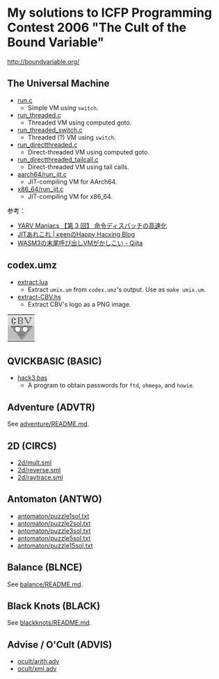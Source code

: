 # My solutions to ICFP Programming Contest 2006 "The Cult of the Bound Variable"

<http://boundvariable.org/>

## The Universal Machine

* [run.c](run.c)
    * Simple VM using `switch`.
* [run_threaded.c](run_threaded.c)
    * Threaded VM using computed goto.
* [run_threaded_switch.c](run_threaded_switch.c)
    * Threaded (?) VM using `switch`.
* [run_directthreaded.c](run_directthreaded.c)
    * Direct-threaded VM using computed goto.
* [run_directthreaded_tailcall.c](run_directthreaded_tailcall.c)
    * Direct-threaded VM using tail calls.
* [aarch64/run_jit.c](aarch64/run_jit.c)
    * JIT-compiling VM for AArch64.
* [x86_64/run_jit.c](x86_64/run_jit.c)
    * JIT-compiling VM for x86_64.

参考：

* [YARV Maniacs 【第 3 回】 命令ディスパッチの高速化](https://magazine.rubyist.net/articles/0008/0008-YarvManiacs.html)
* [JITあれこれ | κeenのHappy Hacκing Blog](https://keens.github.io/blog/2018/12/01/jitarekore/)
* [WASM3の末尾呼び出しVMがかしこい - Qiita](https://qiita.com/okuoku/items/ed52f48ce871f429759e)

## codex.umz

* [extract.lua](extract.lua)
    * Extract `umix.um` from `codex.umz`'s output. Use as `make umix.um`.
* [extract-CBV.hs](extract-CBV.hs)
    * Extract CBV's logo as a PNG image.

![](CBV.png)

## QVICKBASIC (BASIC)

* [hack3.bas](hack3.bas)
    * A program to obtain passwords for `ftd`, `ohmega`, and `howie`.

## Adventure (ADVTR)

See [adventure/README.md](adventure/README.md).

## 2D (CIRCS)

* [2d/mult.sml](2d/mult.sml)
* [2d/reverse.sml](2d/reverse.sml)
* [2d/raytrace.sml](2d/raytrace.sml)

## Antomaton (ANTWO)

* [antomaton/puzzle1sol.txt](antomaton/puzzle1sol.txt)
* [antomaton/puzzle2sol.txt](antomaton/puzzle2sol.txt)
* [antomaton/puzzle3sol.txt](antomaton/puzzle3sol.txt)
* [antomaton/puzzle5sol.txt](antomaton/puzzle5sol.txt)
* [antomaton/puzzle15sol.txt](antomaton/puzzle15sol.txt)

## Balance (BLNCE)

See [balance/README.md](balance/README.md).

## Black Knots (BLACK)

See [blackknots/README.md](blackknots/README.md).

## Advise / O'Cult (ADVIS)

* [ocult/arith.adv](ocult/arith.adv)
* [ocult/xml.adv](ocult/xml.adv)
